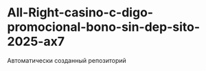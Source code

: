 # All-Right-casino-c-digo-promocional-bono-sin-dep-sito-2025-ax7
Автоматически созданный репозиторий
